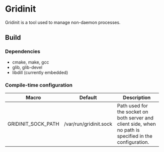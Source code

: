 # Gridinit

Gridinit is a tool used to manage non-daemon processes.

## Build

### Dependencies

* cmake, make, gcc
* glib, glib-devel
* libdill (currently embedded)

### Compile-time configuration

| Macro | Default | Description |
| ----- | ------- | ----------- |
| GRIDINIT_SOCK_PATH | /var/run/gridinit.sock | Path used for the socket on both server and client side, when no path is specified in the configuration. |

